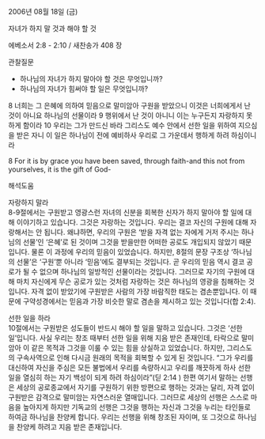 2006년 08월 18일 (금)

자녀가 하지 말 것과 해야 할 것



에베소서 2:8 - 2:10 / 새찬송가 408 장


관찰질문
- 하나님의 자녀가 하지 말아야 할 것은 무엇입니까?
- 하나님의 자녀가 힘써야 할 일은 무엇입니까?

8 너희는 그 은혜에 의하여 믿음으로 말미암아 구원을 받았으니 이것은 너희에게서 난 것이 아니요 하나님의 선물이라 9 행위에서 난 것이 아니니 이는 누구든지 자랑하지 못하게 함이라 10 우리는 그가 만드신 바라 그리스도 예수 안에서 선한 일을 위하여 지으심을 받은 자니 이 일은 하나님이 전에 예비하사 우리로 그 가운데서 행하게 하려 하심이니라

8  For it is by grace you have been saved, through faith-and this not from yourselves, it is the gift of God-

해석도움





자랑하지 말라  
8-9절에서는 구원받고 영광스런 자녀의 신분을 회복한 신자가 하지 말아야 할 일에 대해 이야기하고 있습니다. 그것은 자랑하는 것입니다. 우리는 결코 자신의 구원에 대해 자랑해서는 안 됩니다. 왜냐하면, 우리의 구원은 ‘받을 자격 없는 자에게 거저 주시는 하나님의 선물’인 ‘은혜’로 된 것이며 그것을 받을만한 어떠한 공로도 개입되지 않았기 때문입니다. 물론 이 과정에 우리의 믿음이 있었습니다. 하지만, 8절의 문장 구조상 ‘하나님의 선물’은 ‘구원’뿐 아니라 ‘믿음’에도 결부되는 것입니다. 곧 우리의 믿음 역시 결코 공로가 될 수 없으며 하나님의 일방적인 선물이라는 것입니다. 그러므로 자기의 구원에 대해 마치 자신에게 무슨 공로가 있는 것처럼 자랑하는 것은 하나님의 영광을 침해하는 것입니다. 자격 없이 받았기에 구원받은 사람의 가장 바람직한 태도는 겸손뿐입니다. 이 때문에 구약성경에서는 믿음과 가장 비슷한 말로 겸손을 제시하고 있는 것입니다(합 2:4). 

선한 일을 하라  
10절에서는 구원받은 성도들이 반드시 해야 할 일을 말하고 있습니다. 그것은 ‘선한 일’입니다. 사실 우리는 창조 때부터 선한 일을 위해 지음 받은 존재인데, 타락으로 말미암아 이 같은 목적과 그것을 이룰 수 있는 힘을 상실하고 있었습니다. 하지만, 그리스도의 구속사역으로 인해 다시금 원래의 목적을 회복할 수 있게 된 것입니다. “그가 우리를 대신하여 자신을 주심은 모든 불법에서 우리를 속량하시고 우리를 깨끗하게 하사 선한 일을 열심히 하는 자기 백성이 되게 하려 하심이라”(딛 2:14 ) 한편 여기서 말하는 선행은 세상의 공로종교에서 자기를 구원하기 위한 방편으로 행하는 것과는 달리, 자격 없이 구원받은 감격으로 말미암는 자연스러운 열매입니다. 그러므로 세상의 선행은 스스로 마음을 높아지게 하지만 기독교의 선행은 그것을 행하는 자신과 그것을 누리는 타인들로 하여금 하나님을 찬양케 합니다. 우리는 선행을 위해 창조된 자이며, 또 그것으로 하나님을 찬양케 하려고 지음 받은 존재입니다.
